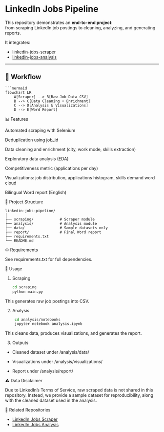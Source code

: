 # LinkedIn Jobs Pipeline

This repository demonstrates an **end-to-end project**:  
from scraping LinkedIn job postings to cleaning, analyzing, and generating reports.  

It integrates:  
- [linkedin-jobs-scraper](https://github.com/yuliashiyy/linkedin-jobs-scraper)  
- [linkedin-jobs-analysis](https://github.com/yuliashiyy/linkedin-jobs-analysis)  

---

## 🔗 Workflow
    ```mermaid
    flowchart LR
        A[Scraper] --> B[Raw Job Data CSV]
        B --> C[Data Cleaning + Enrichment]
        C --> D[Analysis & Visualizations]
        D --> E[Word Report]

📊 Features

Automated scraping with Selenium

Deduplication using job_id

Data cleaning and enrichment (city, work mode, skills extraction)

Exploratory data analysis (EDA)

Competitiveness metric (applications per day)

Visualizations: job distribution, applications histogram, skills demand word cloud

Bilingual Word report (English)


📂 Project Structure

    linkedin-jobs-pipeline/
    │
    ├── scraping/            # Scraper module
    ├── analysis/            # Analysis module
    ├── data/                # Sample datasets only
    ├── report/              # Final Word report
    ├── requirements.txt
    └── README.md

⚙️ Requirements

See requirements.txt for full dependencies.

🚀 Usage

1. Scraping
   ```bash
   cd scraping
   python main.py
  This generates raw job postings into CSV.

2. Analysis
   ```bash
    cd analysis/notebooks
    jupyter notebook analysis.ipynb
  This cleans data, produces visualizations, and generates the report.

3. Outputs

  - Cleaned dataset under /analysis/data/
  
  - Visualizations under /analysis/visualizations/
  
  - Report under /analysis/report/

⚠️ Data Disclaimer

Due to LinkedIn’s Terms of Service, raw scraped data is not shared in this repository.
Instead, we provide a sample dataset for reproducibility, along with the cleaned dataset used in the analysis.

📌 Related Repositories

- [LinkedIn Jobs Scraper](https://github.com/yuliashiyy/linkedin-jobs-scraper)  
- [LinkedIn Jobs Analysis](https://github.com/yuliashiyy/linkedin-jobs-analysis)  









  
